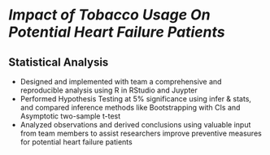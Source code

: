 # _Impact of Tobacco Usage On Potential Heart Failure Patients_

## Statistical Analysis
- Designed and implemented with team a comprehensive and reproducible analysis using R in RStudio and Juypter
- Performed Hypothesis Testing at 5% significance using infer & stats, and compared inference methods like Bootstrapping with CIs and Asymptotic two-sample t-test 
- Analyzed observations and derived conclusions using valuable input from team members to assist researchers improve preventive measures for potential heart failure patients

